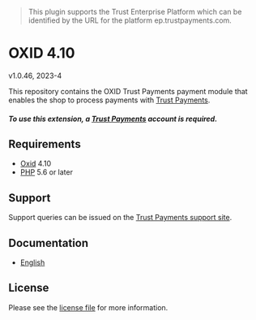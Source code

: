 > This plugin supports the Trust Enterprise Platform which can be identified by the URL for the platform ep.trustpayments.com.

# OXID 4.10

v1.0.46, 2023-4

This repository contains the OXID  Trust Payments payment module that enables the shop to process payments with [Trust Payments](https://www.trustpayments.com/).

##### To use this extension, a [Trust Payments](https://ep.trustpayments.com/user/signup)  account is required.

## Requirements

* [Oxid](https://www.oxid-esales.com/) 4.10
* [PHP](http://php.net/) 5.6 or later

## Support

Support queries can be issued on the [Trust Payments support site](https://www.trustpayments.com/contact-us/).

## Documentation

* [English](https://plugin-documentation.ep.trustpayments.com/TrustPayments/oxid-4.10/1.0.46/docs/en/documentation.html)

## License

Please see the [license file](https://github.com/TrustPayments/oxid-4.10/blob/1.0.46/LICENSE) for more information.